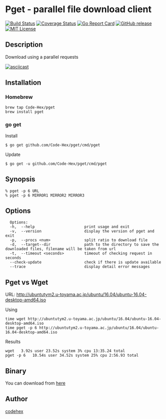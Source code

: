 Pget - parallel file download client
=======

[![Build Status](https://travis-ci.org/Code-Hex/pget.svg?branch=master)](https://travis-ci.org/Code-Hex/pget)
[![Coverage Status](https://coveralls.io/repos/github/Code-Hex/pget/badge.svg?branch=master)](https://coveralls.io/github/Code-Hex/pget?branch=master)
[![Go Report Card](https://goreportcard.com/badge/github.com/Code-Hex/pget)](https://goreportcard.com/report/github.com/Code-Hex/pget)
[![GitHub release](https://img.shields.io/github/release/Code-Hex/pget.svg)](https://github.com/Code-Hex/pget)
[![MIT License](http://img.shields.io/badge/license-MIT-blue.svg?style=flat)](LICENSE)
## Description

Download using a parallel requests

[![asciicast](https://asciinema.org/a/a505e9fpkdpd7ycefyjs3h5bb.png)](https://asciinema.org/a/a505e9fpkdpd7ycefyjs3h5bb)

## Installation

### Homebrew

	brew tap Code-Hex/pget
	brew install pget

### go get
Install

    $ go get github.com/Code-Hex/pget/cmd/pget

Update

    $ go get -u github.com/Code-Hex/pget/cmd/pget

## Synopsis

    % pget -p 6 URL 
    % pget -p 6 MIRROR1 MIRROR2 MIRROR3

## Options

```
  Options:
  -h,  --help                      print usage and exit
  -v,  --version                   display the version of pget and exit
  -p,  --procs <num>               split ratio to download file
  -d,  --target--dir               path to the directory to save the downloaded files, filename will be taken from url
  -t,  --timeout <seconds>         timeout of checking request in seconds
  --check-update                   check if there is update available
  --trace                          display detail error messages
```

## Pget vs Wget

URL: http://ubuntutym2.u-toyama.ac.jp/ubuntu/16.04/ubuntu-16.04-desktop-amd64.iso

Using
```
time wget http://ubuntutym2.u-toyama.ac.jp/ubuntu/16.04/ubuntu-16.04-desktop-amd64.iso
time pget -p 6 http://ubuntutym2.u-toyama.ac.jp/ubuntu/16.04/ubuntu-16.04-desktop-amd64.iso
```
Results

```
wget   3.92s user 23.52s system 3% cpu 13:35.24 total
pget -p 6   10.54s user 34.52s system 25% cpu 2:56.93 total
```

## Binary
You can download from [here](https://github.com/Code-Hex/pget/releases)

## Author

[codehex](https://twitter.com/CodeHex)

